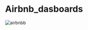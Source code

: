 # Airbnb_dasboards
![airbnbb](https://github.com/Asif0401/Airbnb_dasboards/assets/84279029/23f2f090-eb48-4536-a7d3-9b102d949d7a)

